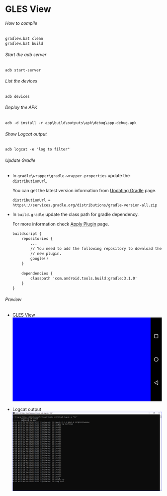 # GLES View

###### How to compile

```
gradlew.bat clean
gradlew.bat build
```

###### Start the adb server

```
adb start-server
```

###### List the devices

```
adb devices
```

###### Deploy the APK

```
adb -d install -r app\build\outputs\apk\debug\app-debug.apk
```

###### Show Logcat output

```
adb logcat -e "log to filter"
```

###### Update Gradle

-   In `gradle\wrapper\gradle-wrapper.properties` update the `distributionUrl`.

    You can get the latest version information from [Updating Gradle](https://developer.android.com/studio/releases/gradle-plugin#updating-gradle) page.

    ```
    distributionUrl = https\://services.gradle.org/distributions/gradle-version-all.zip
    ```

-   In `build.gradle` update the class path for gradle dependency.

    For more information check [Apply Plugin](https://developer.android.com/studio/build/gradle-plugin-3-0-0-migration#apply_plugin) page.

    ```
    buildscript {
        repositories {
            ...
            // You need to add the following repository to download the
            // new plugin.
            google()
        }

        dependencies {
            classpath 'com.android.tools.build:gradle:3.1.0'
        }
    }
    ```

###### Preview

-   GLES View
    ![glesView][glesview-image]

-   Logcat output
    ![logcat][logcat-image]

[//]: # "Image declaration"
[glesview-image]: ./preview/glesView.png "GLES View"
[logcat-image]: ./preview/logcat.png "Logcat output"
